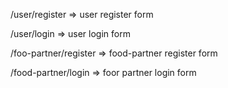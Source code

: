 /user/register => user register form 

/user/login => user login form

/foo-partner/register => food-partner register form

/food-partner/login => foor partner login form